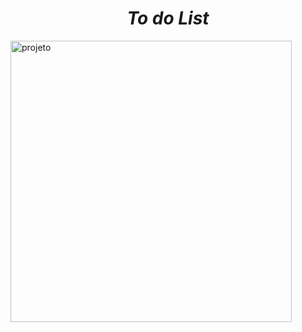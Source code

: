<i><h1 align="center"> To do List</h1></i>

 <img height="450" align="center" src="https://imgur.com/VUno11X" alt="projeto"/>
